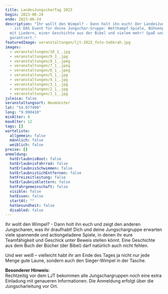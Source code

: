 ```yaml
---
title: LandesJungscharTag 2023
begin: 2023-06-24
ende: 2023-06-24
description: "Ihr wollt den Wimpel? - Dann holt ihn euch! Der LandesJungscharTag
  - ist DAS Event für deine Jungschar-Gruppe: Wettkampf-Spiele, Bühnenprogramm
  mit Liedern, einer Geschichte aus der Bibel und vielem mehr! Spaß und Spannung
  garantiert."
featuredImage: veranstaltungen/ljt-2022_foto-tobkrah.jpg
images:
  - veranstaltungen/10_1_.jpg
  - veranstaltungen/9_3_.jpg
  - veranstaltungen/8_1_.jpeg
  - veranstaltungen/7_1_.jpeg
  - veranstaltungen/6_1_.jpeg
  - veranstaltungen/5_1_.jpg
  - veranstaltungen/4_1_.jpg
  - veranstaltungen/3_1_.jpg
  - veranstaltungen/2_1_.jpg
  - veranstaltungen/1_1_.jpg
juleica: false
veranstaltungsort: Neumünster
lat: "54.077490"
long: "9.990410"
minAlter: 8
maxAlter: 12
tags: []
warteliste:
  allgemein: false
  männlich: false
  weiblich: false
preise: []
anmeldung:
  hatErlaubnisBoot: false
  hatErlaubnisFahrrad: false
  hatErlaubnisSchwimmen: false
  hatErlaubnisSichEntfernen: false
  hatFreizeitleitung: false
  hatErlaubnisKlettern: false
  hatFahrgemeinschaft: false
  visible: false
  hatEssen: false
  startAt: ""
  hatGesundheit: false
  disabled: false
---
```

Ihr wollt den Wimpel? - Dann holt ihn euch und zeigt den anderen Jungscharen, was ihr draufhabt! Dich und deine Jungschargruppe erwarten viele spannende und actiongeladene Spiele, in denen ihr eure Teamfähigkeit und Geschick unter Beweis stellen könnt. Eine Geschichte aus dem Buch der Bücher (der Bibel) darf natürlich auch nicht fehlen. 

Und wer weiß – vielleicht habt ihr am Ende des Tages ja nicht nur jede Menge gute Laune, sondern auch den Sieger-Wimpel in der Tasche. 

**Besonderer Hinweis:**\
Rechtzeitig vor dem LJT bekommen alle Jungschargruppen noch eine extra Einladung mit genaueren
Informationen. Die Anmeldung erfolgt über die Jungscharleitung vor Ort.